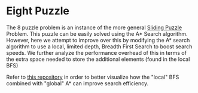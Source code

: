 # Eight Puzzle
The 8 puzzle problem is an instance of the more general [Sliding Puzzle](https://en.wikipedia.org/wiki/Sliding_puzzle) Problem.
This puzzle can be easily solved using the A* Search algorithm. However, here we attempt to improve over this by modifying the A* search algorithm to use a local, limited depth, Breadth First Search to boost search speeds. We further analyze the performance overhead of this in terms of the extra space needed to store the additional elements (found in the local BFS)

Refer to [this repository](https://github.com/ChiragKr/modified-astar) in order to better visualize how the "local" BFS combined with "global" A* can improve search efficiency.
